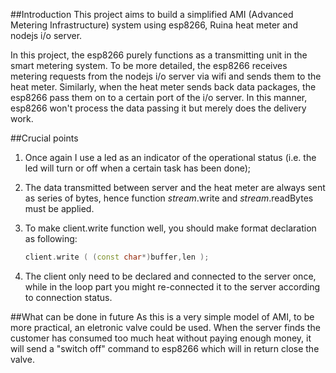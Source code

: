 ##Introduction
This project aims to build a simplified AMI (Advanced Metering Infrastructure) system using esp8266, Ruina heat meter and nodejs i/o server.

In this project, the esp8266 purely functions as a transmitting unit in the smart metering system. To be more detailed, the
esp8266 receives metering requests from the nodejs i/o server via wifi and sends them to the heat meter. Similarly, when the heat
meter sends back data packages, the esp8266 pass them on to a certain port of the i/o server. In this manner, esp8266 won't process the data passing
it but merely does the delivery work.

##Crucial points
1. Once again I use a led as an indicator of the operational status (i.e. the led will turn or off when a certain task has been done);

2. The data transmitted between server and the heat meter are always sent as series of bytes, hence function *stream*.write and *stream*.readBytes must be applied.

3. To make client.write function well, you should make format declaration as following:
   ```c++
   client.write ( (const char*)buffer,len );
   ```
   
4. The client only need to be declared and connected to the server once, while in the loop part you might re-connected it to the server according to connection status.

##What can be done in future
As this is a very simple model of AMI, to be more practical, an eletronic valve could be used. When the server finds the customer
has consumed too much heat without paying enough money, it will send a "switch off" command to esp8266 which will in return close the valve.
